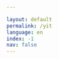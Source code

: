 ```yaml
---

layout: default
permalink: /yit
language: en
index: -1
nav: false
---
```

<script>
    window.location = 'https://bahleg.itch.io/y-i-t';
</script>

